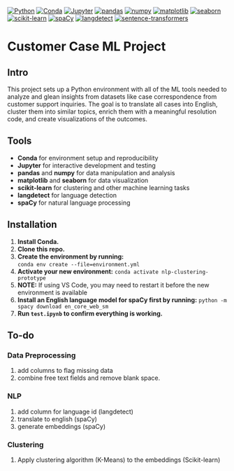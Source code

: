 [![Python](https://img.shields.io/badge/Python-3.12.8-blue.svg)](https://www.python.org/downloads/)
[![Conda](https://img.shields.io/badge/Conda-Miniconda-green.svg)](https://docs.conda.io/en/latest/miniconda.html)
[![Jupyter](https://img.shields.io/badge/Jupyter-1.1.1-orange.svg)](https://jupyter.org)
[![pandas](https://img.shields.io/badge/pandas-2.2.3-blue.svg)](https://pandas.pydata.org)
[![numpy](https://img.shields.io/badge/numpy-2.2.2-blue.svg)](https://numpy.org)
[![matplotlib](https://img.shields.io/badge/matplotlib-3.10.0-blue.svg)](https://matplotlib.org)
[![seaborn](https://img.shields.io/badge/seaborn-0.13.2-orange.svg)](https://seaborn.pydata.org)
[![scikit-learn](https://img.shields.io/badge/scikit--learn-1.6.1-green.svg)](https://scikit-learn.org)
[![spaCy](https://img.shields.io/badge/spaCy-3.8.4-blue.svg)](https://spacy.io)
[![langdetect](https://img.shields.io/badge/langdetect-1.0.9-lightgrey.svg)](https://pypi.org/project/langdetect/)
[![sentence-transformers](https://img.shields.io/badge/sentence--transformers-3.4.1-blueviolet.svg)](https://www.sbert.net)

# Customer Case ML Project

## Intro

This project sets up a Python environment with all of the ML tools needed to analyze and glean insights from datasets like case correspondence from customer support inquiries. The goal is to translate all cases into English, cluster them into similar topics, enrich them with a meaningful resolution code, and create visualizations of the outcomes.

## Tools

* **Conda** for environment setup and reproducibility  
* **Jupyter** for interactive development and testing  
* **pandas** and **numpy** for data manipulation and analysis  
* **matplotlib** and **seaborn** for data visualization  
* **scikit-learn** for clustering and other machine learning tasks  
* **langdetect** for language detection  
* **spaCy** for natural language processing

## Installation

1. **Install Conda.**
2. **Clone this repo.**
3. **Create the environment by running:**  
   `conda env create --file=environment.yml`
4. **Activate your new environment:**
   `conda activate nlp-clustering-prototype`
5. **NOTE:** If using VS Code, you may need to restart it before the new environment is available
6. **Install an English language model for spaCy first by running:**
   `python -m spacy download en_core_web_sm`
6. **Run `test.ipynb` to confirm everything is working.**

## To-do

### Data Preprocessing

1. add columns to flag missing data
2. combine free text fields and remove blank space.

### NLP

1. add column for language id (langdetect)
2. translate to english (spaCy)
3. generate embeddings (spaCy)

### Clustering

1. Apply clustering algorithm (K-Means) to the embeddings (Scikit-learn)